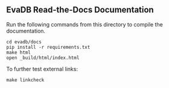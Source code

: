 ## EvaDB Read-the-Docs Documentation
Run the following commands from this directory to compile the documentation.

```
cd evadb/docs
pip install -r requirements.txt
make html
open _build/html/index.html
```

To further test external links:

```
make linkcheck
```
